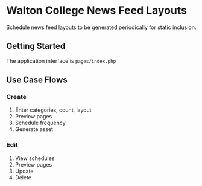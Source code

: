 # Walton College News Feed Layouts

Schedule news feed layouts to be generated periodically for static inclusion.

## Getting Started

The application interface is `pages/index.php`

## Use Case Flows

### Create

1. Enter categories, count, layout
2. Preview pages
3. Schedule frequency
4. Generate asset

### Edit

1. View schedules
2. Preview pages
3. Update
4. Delete
